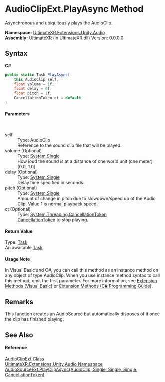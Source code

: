 # AudioClipExt.PlayAsync Method 
 

Asynchronous and ubiquitously plays the AudioClip.

**Namespace:**&nbsp;<a href="N_UltimateXR_Extensions_Unity_Audio">UltimateXR.Extensions.Unity.Audio</a><br />**Assembly:**&nbsp;UltimateXR (in UltimateXR.dll) Version: 0.0.0.0

## Syntax

**C#**<br />
``` C#
public static Task PlayAsync(
	this AudioClip self,
	float volume = 1f,
	float delay = 0f,
	float pitch = 1f,
	CancellationToken ct = default
)
```


#### Parameters
&nbsp;<dl><dt>self</dt><dd>Type: AudioClip<br />Reference to the sound clip file that will be played.</dd><dt>volume (Optional)</dt><dd>Type: <a href="https://docs.microsoft.com/dotnet/api/system.single" target="_blank" rel="noopener noreferrer">System.Single</a><br />How loud the sound is at a distance of one world unit (one meter) [0.0, 1.0].</dd><dt>delay (Optional)</dt><dd>Type: <a href="https://docs.microsoft.com/dotnet/api/system.single" target="_blank" rel="noopener noreferrer">System.Single</a><br />Delay time specified in seconds.</dd><dt>pitch (Optional)</dt><dd>Type: <a href="https://docs.microsoft.com/dotnet/api/system.single" target="_blank" rel="noopener noreferrer">System.Single</a><br />Amount of change in pitch due to slowdown/speed up of the Audio Clip. Value 1 is normal playback speed.</dd><dt>ct (Optional)</dt><dd>Type: <a href="https://docs.microsoft.com/dotnet/api/system.threading.cancellationtoken" target="_blank" rel="noopener noreferrer">System.Threading.CancellationToken</a><br /><a href="https://docs.microsoft.com/dotnet/api/system.threading.cancellationtoken" target="_blank" rel="noopener noreferrer">CancellationToken</a> to stop playing.</dd></dl>

#### Return Value
Type: <a href="https://docs.microsoft.com/dotnet/api/system.threading.tasks.task" target="_blank" rel="noopener noreferrer">Task</a><br />An awaitable <a href="https://docs.microsoft.com/dotnet/api/system.threading.tasks.task" target="_blank" rel="noopener noreferrer">Task</a>.

#### Usage Note
In Visual Basic and C#, you can call this method as an instance method on any object of type AudioClip. When you use instance method syntax to call this method, omit the first parameter. For more information, see <a href="https://docs.microsoft.com/dotnet/visual-basic/programming-guide/language-features/procedures/extension-methods" target="_blank" rel="noopener noreferrer">Extension Methods (Visual Basic)</a> or <a href="https://docs.microsoft.com/dotnet/csharp/programming-guide/classes-and-structs/extension-methods" target="_blank" rel="noopener noreferrer">Extension Methods (C# Programming Guide)</a>.

## Remarks
This function creates an AudioSource but automatically disposes of it once the clip has finished playing.

## See Also


#### Reference
<a href="T_UltimateXR_Extensions_Unity_Audio_AudioClipExt">AudioClipExt Class</a><br /><a href="N_UltimateXR_Extensions_Unity_Audio">UltimateXR.Extensions.Unity.Audio Namespace</a><br /><a href="M_UltimateXR_Extensions_Unity_Audio_AudioSourceExt_PlayClipAsync">AudioSourceExt.PlayClipAsync(AudioClip, Single, Single, Single, CancellationToken)</a><br />